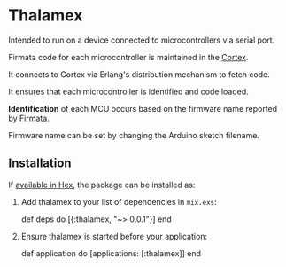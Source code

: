 # Thalamex

Intended to run on a device connected to microcontrollers via serial port.

Firmata code for each microcontroller is maintained in the [Cortex](https://github.com/fatehitech/cortex).

It connects to Cortex via Erlang's distribution mechanism to fetch code.

It ensures that each microcontroller is identified and code loaded.

**Identification** of each MCU occurs based on the firmware name reported by Firmata.

Firmware name can be set by changing the Arduino sketch filename.

## Installation

If [available in Hex](https://hex.pm/docs/publish), the package can be installed as:

  1. Add thalamex to your list of dependencies in `mix.exs`:

        def deps do
          [{:thalamex, "~> 0.0.1"}]
        end

  2. Ensure thalamex is started before your application:

        def application do
          [applications: [:thalamex]]
        end
